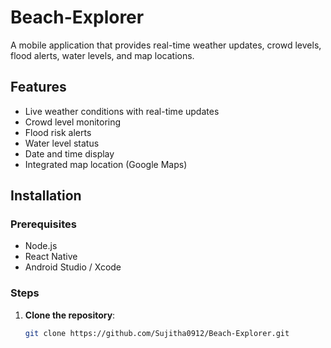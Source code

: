 # Beach-Explorer
A mobile application that provides real-time weather updates, crowd levels, flood alerts, water levels, and map locations.

## Features
- Live weather conditions with real-time updates
- Crowd level monitoring
- Flood risk alerts
- Water level status
- Date and time display
- Integrated map location (Google Maps)

## Installation

### Prerequisites
- Node.js
- React Native
- Android Studio / Xcode

### Steps
1. **Clone the repository**:
   ```sh
   git clone https://github.com/Sujitha0912/Beach-Explorer.git

